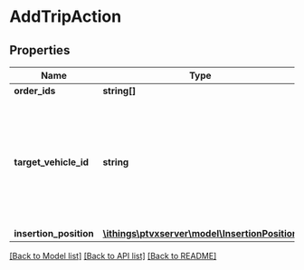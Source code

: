 # AddTripAction

## Properties
Name | Type | Description | Notes
------------ | ------------- | ------------- | -------------
**order_ids** | **string[]** |  | [optional] 
**target_vehicle_id** | **string** | ID of the vehicle for that a trip is added. The vehicle can be empty or already have a tour with one or more trips assigned. | 
**insertion_position** | [**\ithings\ptvxserver\model\InsertionPosition**](InsertionPosition.md) |  | 

[[Back to Model list]](../../README.md#documentation-for-models) [[Back to API list]](../../README.md#documentation-for-api-endpoints) [[Back to README]](../../README.md)

